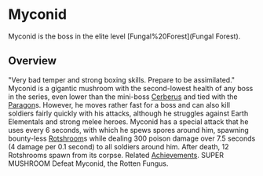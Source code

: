 # Myconid

Myconid is the boss in the elite level [Fungal%20Forest](Fungal Forest).
## Overview

"Very bad temper and strong boxing skills. Prepare to be assimilated."
Myconid is a gigantic mushroom with the second-lowest health of any boss in the series, even lower than the mini-boss [Cerberus](Cerberus) and tied with the [Paragon](Paragon)s. However, he moves rather fast for a boss and can also kill soldiers fairly quickly with his attacks, although he struggles against Earth Elementals and strong melee heroes.
Myconid has a special attack that he uses every 6 seconds, with which he spews spores around him, spawning bounty-less [Rotshroom](Rotshroom)s while dealing 300 poison damage over 7.5 seconds (4 damage per 0.1 second) to all soldiers around him. After death, 12 Rotshrooms spawn from its corpse. 
Related [Achievements](Achievements).
 SUPER MUSHROOM Defeat Myconid, the Rotten Fungus.